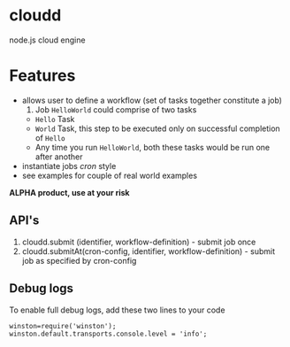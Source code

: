 # cloudd                                                  
node.js cloud engine                                                 

# Features                                                 
 * allows user to define a workflow (set of tasks together constitute a job)
    1. Job `HelloWorld` could comprise of two tasks
      * `Hello` Task
      * `World` Task, this step to be executed only on successful completion of `Hello`
      * Any time you run `HelloWorld`, both these tasks would be run one after another                    
 * instantiate jobs _cron_ style
 * see examples for couple of real world examples 

**ALPHA product, use at your risk**

## API's
 1. cloudd.submit (identifier, workflow-definition) - submit job once
 1. cloudd.submitAt(cron-config, identifier, workflow-definition) - submit job as specified by cron-config

## Debug logs
To enable full debug logs, add these two lines to your code

    winston=require('winston');
    winston.default.transports.console.level = 'info';
